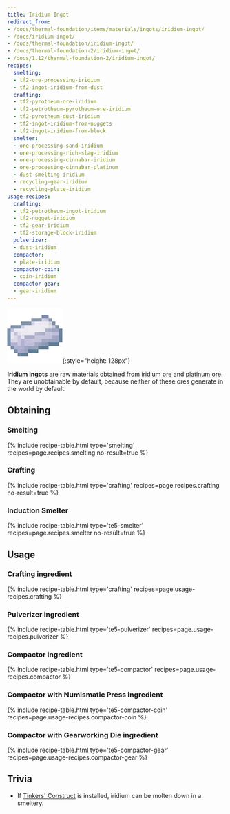 ```yaml
---
title: Iridium Ingot
redirect_from:
- /docs/thermal-foundation/items/materials/ingots/iridium-ingot/
- /docs/iridium-ingot/
- /docs/thermal-foundation/iridium-ingot/
- /docs/thermal-foundation-2/iridium-ingot/
- /docs/1.12/thermal-foundation-2/iridium-ingot/
recipes:
  smelting:
  - tf2-ore-processing-iridium
  - tf2-ingot-iridium-from-dust
  crafting:
  - tf2-pyrotheum-ore-iridium
  - tf2-petrotheum-pyrotheum-ore-iridium
  - tf2-pyrotheum-dust-iridium
  - tf2-ingot-iridium-from-nuggets
  - tf2-ingot-iridium-from-block
  smelter:
  - ore-processing-sand-iridium
  - ore-processing-rich-slag-iridium
  - ore-processing-cinnabar-iridium
  - ore-processing-cinnabar-platinum
  - dust-smelting-iridium
  - recycling-gear-iridium
  - recycling-plate-iridium
usage-recipes:
  crafting:
  - tf2-petrotheum-ingot-iridium
  - tf2-nugget-iridium
  - tf2-gear-iridium
  - tf2-storage-block-iridium
  pulverizer:
  - dust-iridium
  compactor:
  - plate-iridium
  compactor-coin:
  - coin-iridium
  compactor-gear:
  - gear-iridium
---
```


![Iridium ingot](/assets/images/thermal-foundation-2/ingot-iridium.png){:style="height: 128px"}


**Iridium ingots** are raw materials obtained from [iridium
ore](/docs/1.12/thermal-foundation/iridium-ore/) and [platinum ore](/docs/1.12/thermal-foundation/platinum-ore/). They are
unobtainable by default, because neither of these ores generate in the world by
default.


Obtaining
---------

### Smelting
{% include recipe-table.html type='smelting' recipes=page.recipes.smelting no-result=true %}

### Crafting
{% include recipe-table.html type='crafting' recipes=page.recipes.crafting no-result=true %}

### Induction Smelter
{% include recipe-table.html type='te5-smelter' recipes=page.recipes.smelter no-result=true %}


Usage
-----

### Crafting ingredient
{% include recipe-table.html type='crafting' recipes=page.usage-recipes.crafting %}

### Pulverizer ingredient
{% include recipe-table.html type='te5-pulverizer' recipes=page.usage-recipes.pulverizer %}

### Compactor ingredient
{% include recipe-table.html type='te5-compactor' recipes=page.usage-recipes.compactor %}

### Compactor with Numismatic Press ingredient
{% include recipe-table.html type='te5-compactor-coin' recipes=page.usage-recipes.compactor-coin %}

### Compactor with Gearworking Die ingredient
{% include recipe-table.html type='te5-compactor-gear' recipes=page.usage-recipes.compactor-gear %}


Trivia
------

* If [Tinkers'
  Construct](https://minecraft.curseforge.com/projects/tinkers-construct) is
  installed, iridium can be molten down in a smeltery.
